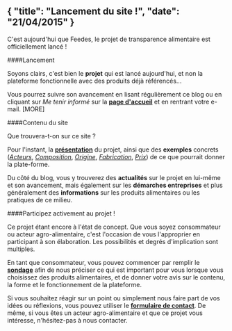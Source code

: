 {
"title":  "Lancement du site !",
"date":  "21/04/2015"
}
---

C'est aujourd'hui que Feedes, le projet de transparence alimentaire est officiellement lancé !

####Lancement

Soyons clairs, c'est bien le **projet** qui est lancé aujourd'hui, et non la plateforme fonctionnelle avec des produits déjà référencés... 

Vous pourrez suivre son avancement en lisant régulièrement ce blog ou en cliquant sur *Me tenir informé* sur la [**page d'accueil**](/) et en rentrant votre e-mail.
[MORE]

####Contenu du site

Que trouvera-t-on sur ce site ? 

Pour l'instant, la [**présentation**](/projet) du projet, ainsi que des **exemples** concrets ([*Acteurs*](/qui), [*Composition*](/quoi), [*Origine*](/ou), [*Fabrication*](/comment), [*Prix*](/combien)) de ce que pourrait donner la plate-forme. 

Du côté du blog, vous y trouverez des **actualités** sur le projet en lui-même et son avancement, mais également sur les **démarches entreprises** et plus généralement des **informations** sur les produits alimentaires ou les pratiques de ce milieu.

####Participez activement au projet !

Ce projet étant encore à l'état de concept. Que vous soyez consommateur ou acteur agro-alimentaire, c'est l'occasion de vous l'approprier en participant à son élaboration. Les possibilités et degrés d'implication sont multiples. 

En tant que consommateur, vous pouvez commencer par remplir le [**sondage**](/sondage) afin de nous préciser ce qui est important pour vous lorsque vous choisissez des produits alimentaires, et de donner votre avis sur le contenu, la forme et le fonctionnement de la plateforme. 

Si vous souhaitez réagir sur un point ou simplement nous faire part de vos idées ou réflexions, vous pouvez utiliser le [**formulaire de contact**](/contact). De même, si vous êtes un acteur agro-alimentaire et que ce projet vous intéresse, n'hésitez-pas à nous contacter.

